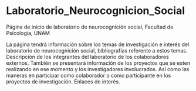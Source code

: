 # Laboratorio_Neurocognicion_Social
Página de inicio de laboratorio de neurocognición social, Facultad de Psicología, UNAM

La página tendrá información sobre los temas de investigación e interés del laboratorio de neurocognición social, bibliografías referente a estos temas. Descripción de los integrantes del laboratorio de los colaboradores externos. También se presentará información de los proyectos que se esten realizando en ese momento y los investigadores involucrados. Así como las maneras en participar como colaborador o como participante en los proyectos de investigación. Enlaces de interés. 
